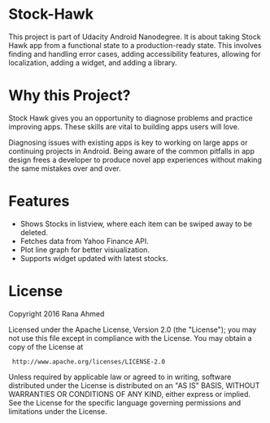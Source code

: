 # Stock-Hawk
This project is part of Udacity Android Nanodegree. It is about taking Stock Hawk app from a functional state to a production-ready state. This involves finding and handling error cases, adding accessibility features, allowing for localization, adding a widget, and adding a library.

# Why this Project?
Stock Hawk gives you an opportunity to diagnose problems and practice improving apps. These skills are vital to building apps users will love.

Diagnosing issues with existing apps is key to working on large apps or continuing projects in Android. Being aware of the common pitfalls in app design frees a developer to produce novel app experiences without making the same mistakes over and over.

# Features
* Shows Stocks in listview, where each item can be swiped away to be deleted.
* Fetches data from Yahoo Finance API.
* Plot line graph for better visiualization.
* Supports widget updated with latest stocks.

# License
Copyright 2016 Rana Ahmed

Licensed under the Apache License, Version 2.0 (the "License"); you may not use this file except in compliance with the License. You may obtain a copy of the License at
<pre><code> http://www.apache.org/licenses/LICENSE-2.0 </code></pre>
Unless required by applicable law or agreed to in writing, software distributed under the License is distributed on an "AS IS" BASIS, WITHOUT WARRANTIES OR CONDITIONS OF ANY KIND, either express or implied. See the License for the specific language governing permissions and limitations under the License.
